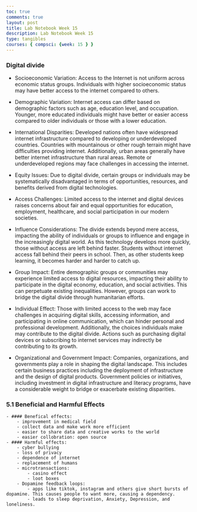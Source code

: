 ```yaml
---
toc: true
comments: true
layout: post
title: Lab Notebook Week 15
description: Lab Notebook Week 15
type: tangibles
courses: { compsci: {week: 15 } }
---
```

### Digital divide
- Socioeconomic Variation: Access to the Internet is not uniform across economic status groups. Individuals with higher socioeconomic status may have better access to the internet compared to others.

- Demographic Variation: Internet access can differ based on demographic factors such as age, education level, and occupation. Younger, more educated individuals might have better or easier access compared to older individuals or those with a lower education.

- International Disparities: Developed nations often have widespread internet infrastructure compared to developing or underdeveloped countries. Countries with mountainous or other rough terrain might have difficulties providing internet. Additionally, urban areas generally have better internet infrastructure than rural areas. Remote or underdeveloped regions may face challenges in accessing the internet.

- Equity Issues: Due to digital divide, certain groups or individuals may be systematically disadvantaged in terms of opportunities, resources, and benefits derived from digital technologies.

- Access Challenges: Limited access to the internet and digital devices raises concerns about fair and equal opportunities for education, employment, healthcare, and social participation in our modern societies.

- Influence Considerations: The divide extends beyond mere access, impacting the ability of individuals or groups to influence and engage in the increasingly digital world. As this technology develops more quickly, those without access are left behind faster. Students without internet access fall behind their peers in school. Then, as other students keep learning, it becomes harder and harder to catch up.

- Group Impact: Entire demographic groups or communities may experience limited access to digital resources, impacting their ability to participate in the digital economy, education, and social activities. This can perpetuate existing inequalities. However, groups can work to bridge the digital divide through humanitarian efforts.

- Individual Effect: Those with limited access to the web may face challenges in acquiring digital skills, accessing information, and participating in online communication, which can hinder personal and professional development. Additionally, the choices individuals make may contribute to the digital divide. Actions such as purchasing digital devices or subscribing to internet services may indirectly be contributing to its growth.

- Organizational and Government Impact: Companies, organizations, and governments play a role in shaping the digital landscape. This includes certain business practices including the deployment of infrastructure and the design of digital products. Government policies or initiatives, including investment in digital infrastructure and literacy programs, have a considerable weight to bridge or exacerbate existing disparities.

### 5.1 Beneficial and Harmful Effects

    - #### Benefical effects:
        - improvement in medical field 
        - collect data and make work more efficient
        - easier to share data and creative works to the world
        - easier collobration: open source
    - #### Harmful effects:
        - cyber bullying
        - loss of privacy 
        - dependence of internet
        - replacement of humans
        - microtransactions:
            - casino effect 
            - loot boxes
        - Dopamine feedback loops: 
            - apps like tiktok, instagram and others give short bursts of dopamine. This causes people to want more, causing a dependency. 
            - leads to sleep deprivation, Anxiety, Depression, and loneliness.